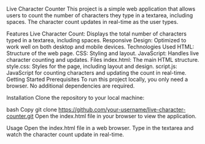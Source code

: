 Live Character Counter
This project is a simple web application that allows users to count the number of characters they type in a textarea, including spaces. The character count updates in real-time as the user types.

Features
Live Character Count: Displays the total number of characters typed in a textarea, including spaces.
Responsive Design: Optimized to work well on both desktop and mobile devices.
Technologies Used
HTML: Structure of the web page.
CSS: Styling and layout.
JavaScript: Handles live character counting and updates.
Files
index.html: The main HTML structure.
style.css: Styles for the page, including layout and design.
script.js: JavaScript for counting characters and updating the count in real-time.
Getting Started
Prerequisites
To run this project locally, you only need a browser. No additional dependencies are required.

Installation
Clone the repository to your local machine:

bash
Copy
git clone https://github.com/your-username/live-character-counter.git
Open the index.html file in your browser to view the application.

Usage
Open the index.html file in a web browser.
Type in the textarea and watch the character count update in real-time.

